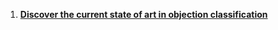 1. **[Discover the current state of art in objection classification](http://rodrigob.github.io/are_we_there_yet/build/classification_datasets_results.html)**